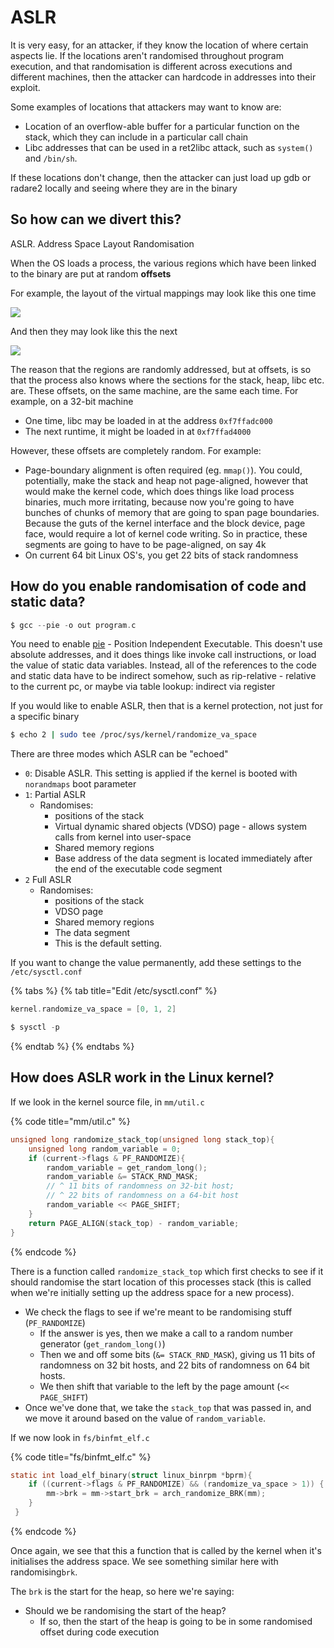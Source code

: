 # ASLR

It is very easy, for an attacker, if they know the location of where certain aspects lie. If the locations aren't randomised throughout program execution, and that randomisation is different across executions and different machines, then the attacker can hardcode in addresses into their exploit.

Some examples of locations that attackers may want to know are:

* Location of an overflow-able buffer for a particular function on the stack, which they can include in a particular call chain
* Libc addresses that can be used in a ret2libc attack, such as `system()` and `/bin/sh`.

If these locations don't change, then the attacker can just load up gdb or radare2 locally and seeing where they are in the binary

## So how can we divert this? <a id="so-how-can-we-divert-this"></a>

ASLR. Address Space Layout Randomisation

When the OS loads a process, the various regions which have been linked to the binary are put at random **offsets**

For example, the layout of the virtual mappings may look like this one time

![](https://gblobscdn.gitbook.com/assets%2F-MGOhxJbNhi10jg9Cv-U%2F-MGYGKwxyxdgcp2iZVti%2F-MGZ5ZU2FY_yOGMeJV8f%2Faslr_1.png?alt=media&token=5fb53218-5027-47e9-a57f-d5447ed04575)

And then they may look like this the next

![](https://gblobscdn.gitbook.com/assets%2F-MGOhxJbNhi10jg9Cv-U%2F-MGYGKwxyxdgcp2iZVti%2F-MGZ5lVJlZMocTpQgWZc%2Faslr_2.png?alt=media&token=0237f64a-d7d1-4dbc-ba9b-a8baeb876940)

The reason that the regions are randomly addressed, but at offsets, is so that the process also knows where the sections for the stack, heap, libc etc. are. These offsets, on the same machine, are the same each time. For example, on a 32-bit machine

* One time, libc may be loaded in at the address `0xf7ffadc000`
* The next runtime, it might be loaded in at `0xf7ffad4000`

However, these offsets are completely random. For example:

* Page-boundary alignment is often required \(eg. `mmap()`\). You could, potentially, make the stack and heap not page-aligned, however that would make the kernel code, which does things like load process binaries, much more irritating, because now you're going to have bunches of chunks of memory that are going to span page boundaries. Because the guts of the kernel interface and the block device, page face, would require a lot of kernel code writing. So in practice, these segments are going to have to be page-aligned, on say 4k
* On current 64 bit Linux OS's, you get 22 bits of stack randomness

## How do you enable randomisation of code and static data? <a id="how-do-you-enable-randomisation-of-code-and-static-data"></a>

```c
$ gcc --pie -o out program.c
```

You need to enable [pie](pie.md) - Position Independent Executable. This doesn't use absolute addresses, and it does things like invoke call instructions, or load the value of static data variables. Instead, all of the references to the code and static data have to be indirect somehow, such as rip-relative - relative to the current pc, or maybe via table lookup: indirect via register

If you would like to enable ASLR, then that is a kernel protection, not just for a specific binary

```bash
$ echo 2 | sudo tee /proc/sys/kernel/randomize_va_space
```

There are three modes which ASLR can be "echoed"

* `0`: Disable ASLR. This setting is applied if the kernel is booted with `norandmaps` boot parameter
* `1`: Partial ASLR
  * Randomises:
    * positions of the stack
    * Virtual dynamic shared objects \(VDSO\) page - allows system calls from kernel into user-space
    * Shared memory regions
    * Base address of the data segment is located immediately after the end of the executable code segment
* `2` Full ASLR
  * Randomises:
    * positions of the stack
    * VDSO page
    * Shared memory regions
    * The data segment
    * This is the default setting.

If you want to change the value permanently, add these settings to the `/etc/sysctl.conf`

{% tabs %}
{% tab title="Edit /etc/sysctl.conf" %}
```c
kernel.randomize_va_space = [0, 1, 2]
```

```c
$ sysctl -p
```
{% endtab %}
{% endtabs %}

## How does ASLR work in the Linux kernel? <a id="how-does-aslr-work-in-the-linux-kernel"></a>

If we look in the kernel source file, in `mm/util.c`

{% code title="mm/util.c" %}
```c
unsigned long randomize_stack_top(unsigned long stack_top){
    unsigned long random_variable = 0;
    if (current->flags & PF_RANDOMIZE){
        random_variable = get_random_long();
        random_variable &= STACK_RND_MASK;
        // ^ 11 bits of randomness on 32-bit host; 
        // ^ 22 bits of randomness on a 64-bit host
        random_variable << PAGE_SHIFT;
    }
    return PAGE_ALIGN(stack_top) - random_variable;
}
```
{% endcode %}

There is a function called `randomize_stack_top` which first checks to see if it should randomise the start location of this processes stack \(this is called when we're initially setting up the address space for a new process\).

* We check the flags to see if we're meant to be randomising stuff \(`PF_RANDOMIZE`\)
  * If the answer is yes, then we make a call to a random number generator \(`get_random_long()`\)
  * Then we and off some bits \(`&= STACK_RND_MASK`\), giving us 11 bits of randomness on 32 bit hosts, and 22 bits of randomness on 64 bit hosts.
  * We then shift that variable to the left by the page amount \(`<< PAGE_SHIFT`\)
* Once we've done that, we take the `stack_top` that was passed in, and we move it around based on the value of `random_variable`.

If we now look in `fs/binfmt_elf.c`

{% code title="fs/binfmt\_elf.c" %}
```c
static int load_elf_binary(struct linux_binrpm *bprm){
    if ((current->flags & PF_RANDOMIZE) && (randomize_va_space > 1)) {
        mm->brk = mm->start_brk = arch_randomize_BRK(mm);
    }
 }
```
{% endcode %}

Once again, we see that this a function that is called by the kernel when it's initialises the address space. We see something similar here with randomising`brk`.

The `brk` is the start for the heap, so here we're saying:

* Should we be randomising the start of the heap?
  * If so, then the start of the heap is going to be in some randomised offset during code execution

